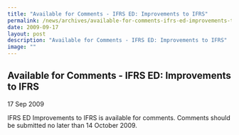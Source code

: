 ```yaml
---
title: "Available for Comments - IFRS ED: Improvements to IFRS"
permalink: /news/archives/available-for-comments-ifrs-ed-improvements-to-ifrs/
date: 2009-09-17
layout: post
description: "Available for Comments - IFRS ED: Improvements to IFRS"
image: ""
---
```

Available for Comments - IFRS ED: Improvements to IFRS
------------------------------------------------------

17 Sep 2009

IFRS ED Improvements to IFRS is available for comments. Comments should be submitted no later than 14 October 2009.